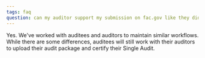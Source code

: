 ```yaml
---
tags: faq
question: can my auditor support my submission on fac.gov like they did with the system at Census?
---
```


Yes. We've worked with auditees and auditors to maintain similar workflows. While there are some differences, auditees will still work with their auditors to upload their audit package and certify their Single Audit.
